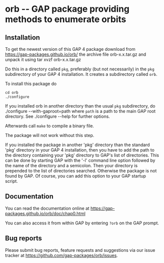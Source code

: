 # orb -- GAP package providing methods to enumerate orbits

## Installation

To get the newest version of this GAP 4 package download from
<https://gap-packages.github.io/orb/> the archive file
    orb-x.x.tar.gz
and unpack it using 
    tar xvzf orb-x.x.tar.gz

Do this in a directory called `pkg`, preferably (but not necessarily)
in the `pkg` subdirectory of your GAP 4 installation. It creates a
subdirectory called `orb`.

To install this package do

    cd orb
    ./configure

If you installed orb in another directory than the usual `pkg`
subdirectory, do
    ./configure --with-gaproot=path
where `path` is a path to the main GAP root directory.
See
    ./configure --help
for further options.

Afterwards call `make` to compile a binary file.

The package  will not work without  this  step.

If you installed the package in another 'pkg' directory than the standard
'pkg' directory in your GAP 4 installation, then you have to add the path
to the directory containing your 'pkg' directory to GAP's list of directories.
This can be done by starting GAP with the '-l' command line option
followed by the name of the directory and a semicolon. Then your directory
is prepended to the list of directories searched. Otherwise the package 
is not found by GAP. Of course, you can add this option to your GAP
startup script.

## Documentation

You can read the documentation online at
  <https://gap-packages.github.io/orb/doc/chap0.html>

You can also access it from within GAP by entering `?orb` on the GAP
prompt.

## Bug reports

Please submit bug reports, feature requests and suggestions via our
issue tracker at <https://github.com/gap-packages/orb/issues>.
